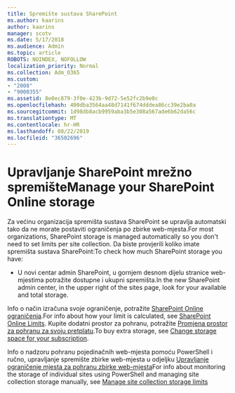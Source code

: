 ```yaml
---
title: Spremište sustava SharePoint
ms.author: kaarins
author: kaarins
manager: scotv
ms.date: 5/17/2018
ms.audience: Admin
ms.topic: article
ROBOTS: NOINDEX, NOFOLLOW
localization_priority: Normal
ms.collection: Adm_O365
ms.custom:
- "2008"
- "9000355"
ms.assetid: 8e0ec879-3f0e-423b-9d72-5e52fc2b9e0c
ms.openlocfilehash: 400dba3564aa48d7141f674dddea86cc39e2ba0a
ms.sourcegitcommit: 1d98db8acb9959aba3b5e308a567ade6b62da56c
ms.translationtype: MT
ms.contentlocale: hr-HR
ms.lasthandoff: 08/22/2019
ms.locfileid: "36502696"
---
```

# <a name="manage-your-sharepoint-online-storage"></a><span data-ttu-id="2d05b-102">Upravljanje SharePoint mrežno spremište</span><span class="sxs-lookup"><span data-stu-id="2d05b-102">Manage your SharePoint Online storage</span></span>

<span data-ttu-id="2d05b-103">Za većinu organizacija spremišta sustava SharePoint se upravlja automatski tako da ne morate postaviti ograničenja po zbirke web-mjesta.</span><span class="sxs-lookup"><span data-stu-id="2d05b-103">For most organizations, SharePoint storage is managed automatically so you don't need to set limits per site collection.</span></span> <span data-ttu-id="2d05b-104">Da biste provjerili koliko imate spremišta sustava SharePoint:</span><span class="sxs-lookup"><span data-stu-id="2d05b-104">To check how much SharePoint storage you have:</span></span>
  
- <span data-ttu-id="2d05b-105">U novi centar admin SharePoint, u gornjem desnom dijelu stranice web-mjestima potražite dostupne i ukupni spremišta.</span><span class="sxs-lookup"><span data-stu-id="2d05b-105">In the new SharePoint admin center, in the upper right of the sites page, look for your available and total storage.</span></span>

<span data-ttu-id="2d05b-106">Info o način izračuna svoje ograničenje, potražite [SharePoint Online ograničenja](https://go.microsoft.com/fwlink/p/?LinkID=856113).</span><span class="sxs-lookup"><span data-stu-id="2d05b-106">For info about how your limit is calculated, see [SharePoint Online Limits](https://go.microsoft.com/fwlink/p/?LinkID=856113).</span></span> <span data-ttu-id="2d05b-107">Kupite dodatni prostor za pohranu, potražite [Promjena prostor za pohranu za svoju pretplatu](https://go.microsoft.com/fwlink/?linkid=866428).</span><span class="sxs-lookup"><span data-stu-id="2d05b-107">To buy extra storage, see [Change storage space for your subscription](https://go.microsoft.com/fwlink/?linkid=866428).</span></span>
  
<span data-ttu-id="2d05b-108">Info o nadzoru pohranu pojedinačnih web-mjesta pomoću PowerShell i ručno, upravljanje spremište zbirke web-mjesta u odjeljku [Upravljanje ograničenje mjesta za pohranu zbirke web-mjesta](https://go.microsoft.com/fwlink/?linkid=867833)</span><span class="sxs-lookup"><span data-stu-id="2d05b-108">For info about monitoring the storage of individual sites using PowerShell and managing site collection storage manually, see [Manage site collection storage limits](https://go.microsoft.com/fwlink/?linkid=867833)</span></span>
  